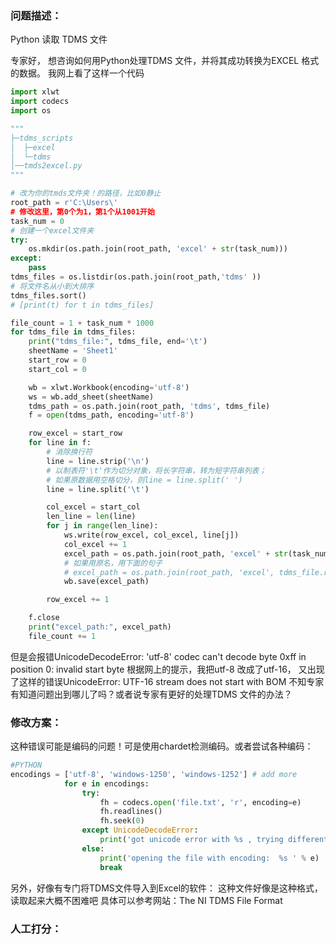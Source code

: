 ### 问题描述：
<p>Python 读取 TDMS 文件</p>
专家好，
想咨询如何用Python处理TDMS 文件，并将其成功转换为EXCEL 格式的数据。 我网上看了这样一个代码

```python
import xlwt
import codecs
import os

"""
├─tdms_scripts
│  ├─excel
│  └─tdms
│──tmds2excel.py
"""

# 改为你的tmds文件夹！的路径，比如0静止
root_path = r'C:\Users\'
# 修改这里，第0个为1，第1个从1001开始
task_num = 0
# 创建一个excel文件夹
try:
    os.mkdir(os.path.join(root_path, 'excel' + str(task_num)))
except:
    pass
tdms_files = os.listdir(os.path.join(root_path,'tdms' ))
# 将文件名从小到大排序
tdms_files.sort()
# [print(t) for t in tdms_files]

file_count = 1 + task_num * 1000
for tdms_file in tdms_files:
    print("tdms_file:", tdms_file, end='\t')
    sheetName = 'Sheet1'
    start_row = 0
    start_col = 0

    wb = xlwt.Workbook(encoding='utf-8')
    ws = wb.add_sheet(sheetName)
    tdms_path = os.path.join(root_path, 'tdms', tdms_file)
    f = open(tdms_path, encoding='utf-8')

    row_excel = start_row
    for line in f:
        # 消除换行符
        line = line.strip('\n')
        # 以制表符'\t'作为切分对象，将长字符串，转为短字符串列表；
        # 如果原数据用空格切分，则line = line.split(' ')
        line = line.split('\t')

        col_excel = start_col
        len_line = len(line)
        for j in range(len_line):
            ws.write(row_excel, col_excel, line[j])
            col_excel += 1
            excel_path = os.path.join(root_path, 'excel' + str(task_num), str(file_count) + '.xls')
            # 如果用原名，用下面的句子
            # excel_path = os.path.join(root_path, 'excel', tdms_file.replace('tdms', 'xls'))
            wb.save(excel_path)

        row_excel += 1

    f.close
    print("excel_path:", excel_path)
    file_count += 1

```
但是会报错UnicodeDecodeError: 'utf-8' codec can't decode byte 0xff in position 0: invalid start byte
根据网上的提示，我把utf-8 改成了utf-16， 又出现了这样的错误UnicodeError: UTF-16 stream does not start with BOM
不知专家有知道问题出到哪儿了吗？或者说专家有更好的处理TDMS 文件的办法？ 
### 修改方案：
这种错误可能是编码的问题！可是使用chardet检测编码。或者尝试各种编码：

```python
#PYTHON
encodings = ['utf-8', 'windows-1250', 'windows-1252'] # add more
            for e in encodings:
                try:
                    fh = codecs.open('file.txt', 'r', encoding=e)
                    fh.readlines()
                    fh.seek(0)
                except UnicodeDecodeError:
                    print('got unicode error with %s , trying different encoding' % e)
                else:
                    print('opening the file with encoding:  %s ' % e)
                    break       

```
另外，好像有专门将TDMS文件导入到Excel的软件：
这种文件好像是这种格式，读取起来大概不困难吧
具体可以参考网站：The NI TDMS File Format

### 人工打分：
